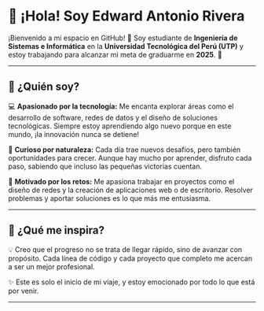 # 👋 ¡Hola! Soy Edward Antonio Rivera

¡Bienvenido a mi espacio en GitHub! 🎉 Soy estudiante de **Ingeniería de Sistemas e Informática** en la **Universidad Tecnológica del Perú (UTP)** y estoy trabajando para alcanzar mi meta de graduarme en **2025**. 🚀

---

## 🌟 ¿Quién soy?

💻 **Apasionado por la tecnología:** Me encanta explorar áreas como el desarrollo de software, redes de datos y el diseño de soluciones tecnológicas. Siempre estoy aprendiendo algo nuevo porque en este mundo, ¡la innovación nunca se detiene!

🌱 **Curioso por naturaleza:** Cada día trae nuevos desafíos, pero también oportunidades para crecer. Aunque hay mucho por aprender, disfruto cada paso, sabiendo que incluso las pequeñas victorias cuentan.

🎯 **Motivado por los retos:** Me apasiona trabajar en proyectos como el diseño de redes y la creación de aplicaciones web o de escritorio. Resolver problemas y aportar soluciones es lo que más me entusiasma.

---

## 🚀 ¿Qué me inspira?

💡 Creo que el progreso no se trata de llegar rápido, sino de avanzar con propósito. Cada línea de código y cada proyecto que completo me acercan a ser un mejor profesional.

✨ Este es solo el inicio de mi viaje, y estoy emocionado por todo lo que está por venir.

---



